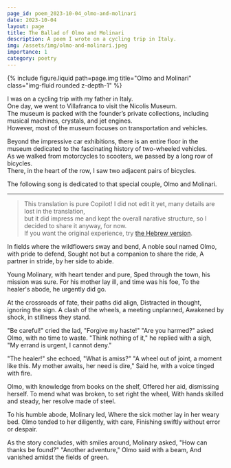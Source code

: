```yaml
---
page_id: poem_2023-10-04_olmo-and-molinari
date: 2023-10-04
layout: page
title: The Ballad of Olmo and Molinari
description: A poem I wrote on a cycling trip in Italy.
img: /assets/img/olmo-and-molinari.jpeg
importance: 1
category: poetry
---
```


<div class="row justify-content-sm-center">
    {% include figure.liquid path=page.img title="Olmo and Molinari" class="img-fluid rounded z-depth-1" %}
</div>

I was on a cycling trip with my father in Italy.  
One day, we went to Villafranca to visit the Nicolis Museum.  
The museum is packed with the founder’s private collections, including musical machines, crystals, and jet engines.  
However, most of the museum focuses on transportation and vehicles.

Beyond the impressive car exhibitions, there is an entire floor in the museum dedicated to the fascinating history of two-wheeled vehicles.  
As we walked from motorcycles to scooters, we passed by a long row of bicycles.  
There, in the heart of the row, I saw two adjacent pairs of bicycles.

The following song is dedicated to that special couple, Olmo and Molinari.

---

> This translation is pure Copilot! I did not edit it yet, many details are lost in the translation,  
> but it did impress me and kept the overall narative structure, so I decided to share it anyway, for now.  
> If you want the original experience, try [the Hebrew version]({{site.baseurl}}/he-il{{page.url}}).

In fields where the wildflowers sway and bend,
A noble soul named Olmo, with pride to defend,
Sought not but a companion to share the ride,
A partner in stride, by her side to abide.

Young Molinary, with heart tender and pure,
Sped through the town, his mission was sure.
For his mother lay ill, and time was his foe,
To the healer's abode, he urgently did go.

At the crossroads of fate, their paths did align,
Distracted in thought, ignoring the sign.
A clash of the wheels, a meeting unplanned,
Awakened by shock, in stillness they stand.

"Be careful!" cried the lad, "Forgive my haste!"
"Are you harmed?" asked Olmo, with no time to waste.
"Think nothing of it," he replied with a sigh,
"My errand is urgent, I cannot deny."

"The healer!" she echoed, "What is amiss?"
"A wheel out of joint, a moment like this.
My mother awaits, her need is dire,"
Said he, with a voice tinged with fire.

Olmo, with knowledge from books on the shelf,
Offered her aid, dismissing herself.
To mend what was broken, to set right the wheel,
With hands skilled and steady, her resolve made of steel.

To his humble abode, Molinary led,
Where the sick mother lay in her weary bed.
Olmo tended to her diligently, with care,
Finishing swiftly without error or despair.

As the story concludes, with smiles around,
Molinary asked, "How can thanks be found?"
"Another adventure," Olmo said with a beam,
And vanished amidst the fields of green.
